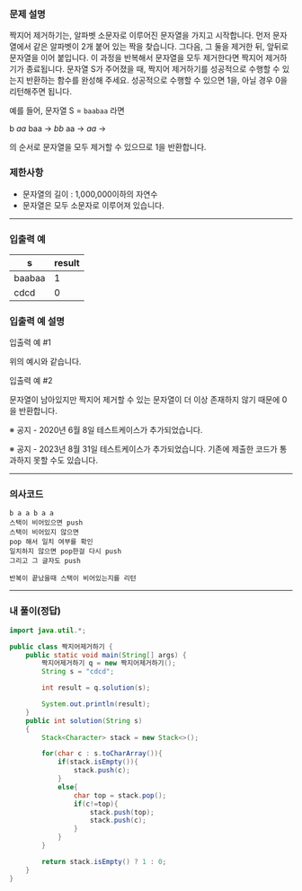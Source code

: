 ### **문제 설명**

짝지어 제거하기는, 알파벳 소문자로 이루어진 문자열을 가지고 시작합니다. 먼저 문자열에서 같은 알파벳이 2개 붙어 있는 짝을 찾습니다. 그다음, 그 둘을 제거한 뒤, 앞뒤로 문자열을 이어 붙입니다. 이 과정을 반복해서 문자열을 모두 제거한다면 짝지어 제거하기가 종료됩니다. 문자열 S가 주어졌을 때, 짝지어 제거하기를 성공적으로 수행할 수 있는지 반환하는 함수를 완성해 주세요. 성공적으로 수행할 수 있으면 1을, 아닐 경우 0을 리턴해주면 됩니다.

예를 들어, 문자열 S = `baabaa` 라면

b *aa* baa → *bb* aa → *aa* →

의 순서로 문자열을 모두 제거할 수 있으므로 1을 반환합니다.

### 제한사항

- 문자열의 길이 : 1,000,000이하의 자연수
- 문자열은 모두 소문자로 이루어져 있습니다.

---

### 입출력 예

| s | result |
| --- | --- |
| baabaa | 1 |
| cdcd | 0 |

### 입출력 예 설명

입출력 예 #1

위의 예시와 같습니다.

입출력 예 #2

문자열이 남아있지만 짝지어 제거할 수 있는 문자열이 더 이상 존재하지 않기 때문에 0을 반환합니다.

※ 공지 - 2020년 6월 8일 테스트케이스가 추가되었습니다.

※ 공지 - 2023년 8월 31일 테스트케이스가 추가되었습니다. 기존에 제출한 코드가 통과하지 못할 수도 있습니다.

---

### 의사코드

```
b a a b a a
스택이 비어있으면 push
스택이 비어있지 않으면
pop 해서 일치 여부를 확인
일치하지 않으면 pop한걸 다시 push
그리고 그 글자도 push

반복이 끝났을때 스택이 비어있는지를 리턴
```

---

### 내 풀이(정답)

```java
import java.util.*;

public class 짝지어제거하기 {
    public static void main(String[] args) {
        짝지어제거하기 q = new 짝지어제거하기();
        String s = "cdcd";

        int result = q.solution(s);

        System.out.println(result);
    }
    public int solution(String s)
    {
        Stack<Character> stack = new Stack<>();

        for(char c : s.toCharArray()){
            if(stack.isEmpty()){
                stack.push(c);
            }
            else{
                char top = stack.pop();
                if(c!=top){
                    stack.push(top);
                    stack.push(c);
                }
            }
        }

        return stack.isEmpty() ? 1 : 0;
    }
}

```